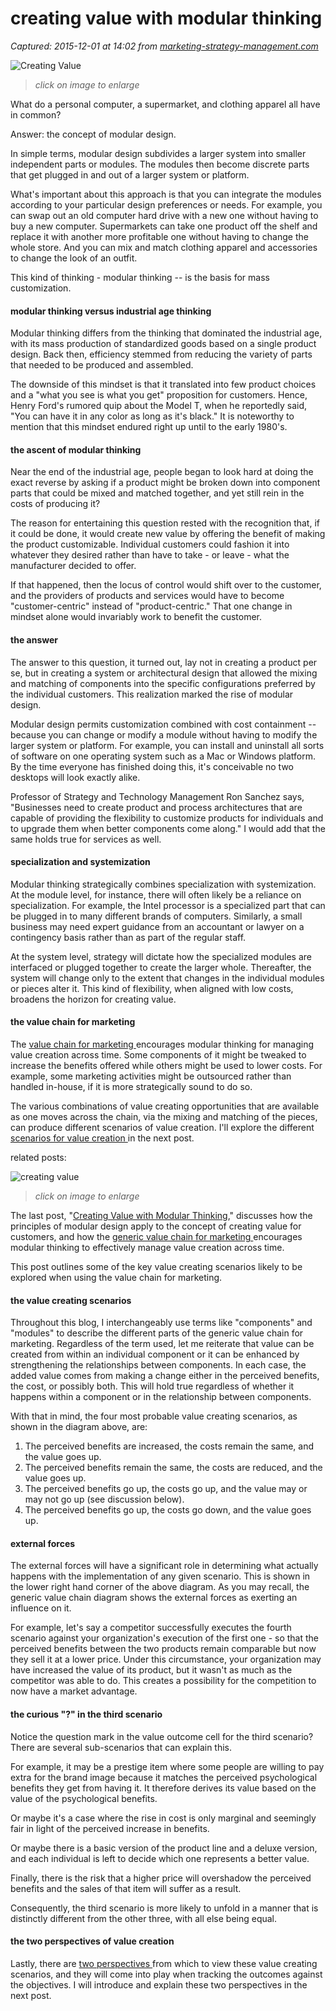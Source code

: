 # creating value with modular thinking

_Captured: 2015-12-01 at 14:02 from [marketing-strategy-management.com](http://marketing-strategy-management.com/2010/03/creating-value-with-modular-thinking/)_

![Creating Value ](http://marketing-strategy-management.com/wordpress/wp-content/uploads/2010/03/Valuedefined2-300x241.png)

> _click on image to enlarge_

What do a personal computer, a supermarket, and clothing apparel all have in common?

Answer: the concept of modular design.

In simple terms, modular design subdivides a larger system into smaller independent parts or modules. The modules then become discrete parts that get plugged in and out of a larger system or platform.

What's important about this approach is that you can integrate the modules according to your particular design preferences or needs. For example, you can swap out an old computer hard drive with a new one without having to buy a new computer. Supermarkets can take one product off the shelf and replace it with another more profitable one without having to change the whole store. And you can mix and match clothing apparel and accessories to change the look of an outfit.

This kind of thinking - modular thinking -- is the basis for mass customization.

#### modular thinking versus industrial age thinking 

Modular thinking differs from the thinking that dominated the industrial age, with its mass production of standardized goods based on a single product design. Back then, efficiency stemmed from reducing the variety of parts that needed to be produced and assembled.

The downside of this mindset is that it translated into few product choices and a "what you see is what you get" proposition for customers. Hence, Henry Ford's rumored quip about the Model T, when he reportedly said, "You can have it in any color as long as it's black." It is noteworthy to mention that this mindset endured right up until to the early 1980's.

#### the ascent of modular thinking 

Near the end of the industrial age, people began to look hard at doing the exact reverse by asking if a product might be broken down into component parts that could be mixed and matched together, and yet still rein in the costs of producing it?

The reason for entertaining this question rested with the recognition that, if it could be done, it would create new value by offering the benefit of making the product customizable. Individual customers could fashion it into whatever they desired rather than have to take - or leave - what the manufacturer decided to offer.

If that happened, then the locus of control would shift over to the customer, and the providers of products and services would have to become "customer-centric" instead of "product-centric." That one change in mindset alone would invariably work to benefit the customer.

#### the answer 

The answer to this question, it turned out, lay not in creating a product per se, but in creating a system or architectural design that allowed the mixing and matching of components into the specific configurations preferred by the individual customers. This realization marked the rise of modular design.

Modular design permits customization combined with cost containment -- because you can change or modify a module without having to modify the larger system or platform. For example, you can install and uninstall all sorts of software on one operating system such as a Mac or Windows platform. By the time everyone has finished doing this, it's conceivable no two desktops will look exactly alike.

Professor of Strategy and Technology Management Ron Sanchez says, "Businesses need to create product and process architectures that are capable of providing the flexibility to customize products for individuals and to upgrade them when better components come along." I would add that the same holds true for services as well.

#### specialization and systemization 

Modular thinking strategically combines specialization with systemization. At the module level, for instance, there will often likely be a reliance on specialization. For example, the Intel processor is a specialized part that can be plugged in to many different brands of computers. Similarly, a small business may need expert guidance from an accountant or lawyer on a contingency basis rather than as part of the regular staff.

At the system level, strategy will dictate how the specialized modules are interfaced or plugged together to create the larger whole. Thereafter, the system will change only to the extent that changes in the individual modules or pieces alter it. This kind of flexibility, when aligned with low costs, broadens the horizon for creating value.

#### the value chain for marketing 

The [value chain for marketing ](http://marketing-strategy-management.com/2010/02/a-value-chain-approach-part-2/)encourages modular thinking for managing value creation across time. Some components of it might be tweaked to increase the benefits offered while others might be used to lower costs. For example, some marketing activities might be outsourced rather than handled in-house, if it is more strategically sound to do so.

The various combinations of value creating opportunities that are available as one moves across the chain, via the mixing and matching of the pieces, can produce different scenarios of value creation. I'll explore the different [scenarios for value creation ](http://marketing-strategy-management.com/2010/03/4-value-creating-scenarios/)in the next post.

related posts:

  
![creating value](http://marketing-strategy-management.com/wordpress/wp-content/uploads/2010/03/Valuescenarios62.png)

> _click on image to enlarge_

The last post, "[Creating Value with Modular Thinking](http://marketing-strategy-management.com/2010/03/creating-value-with-modular-thinking/)," discusses how the principles of modular design apply to the concept of creating value for customers, and how the [generic value chain for marketing ](http://marketing-strategy-management.com/2010/02/a-value-chain-approach-part-2/)encourages modular thinking to effectively manage value creation across time.

This post outlines some of the key value creating scenarios likely to be explored when using the value chain for marketing.

#### the value creating scenarios

Throughout this blog, I interchangeably use terms like "components" and "modules" to describe the different parts of the generic value chain for marketing. Regardless of the term used, let me reiterate that value can be created from within an individual component or it can be enhanced by strengthening the relationships between components. In each case, the added value comes from making a change either in the perceived benefits, the cost, or possibly both. This will hold true regardless of whether it happens within a component or in the relationship between components.

With that in mind, the four most probable value creating scenarios, as shown in the diagram above, are:

  1. The perceived benefits are increased, the costs remain the same, and the value goes up.
  2. The perceived benefits remain the same, the costs are reduced, and the value goes up.
  3. The perceived benefits go up, the costs go up, and the value may or may not go up (see discussion below).
  4. The perceived benefits go up, the costs go down, and the value goes up. 

#### external forces

The external forces will have a significant role in determining what actually happens with the implementation of any given scenario. This is shown in the lower right hand corner of the above diagram. As you may recall, the generic value chain diagram shows the external forces as exerting an influence on it.

For example, let's say a competitor successfully executes the fourth scenario against your organization's execution of the first one - so that the perceived benefits between the two products remain comparable but now they sell it at a lower price. Under this circumstance, your organization may have increased the value of its product, but it wasn't as much as the competitor was able to do. This creates a possibility for the competition to now have a market advantage.

#### the curious "?" in the third scenario 

Notice the question mark in the value outcome cell for the third scenario? There are several sub-scenarios that can explain this.

For example, it may be a prestige item where some people are willing to pay extra for the brand image because it matches the perceived psychological benefits they get from having it. It therefore derives its value based on the value of the psychological benefits.

Or maybe it's a case where the rise in cost is only marginal and seemingly fair in light of the perceived increase in benefits.

Or maybe there is a basic version of the product line and a deluxe version, and each individual is left to decide which one represents a better value.

Finally, there is the risk that a higher price will overshadow the perceived benefits and the sales of that item will suffer as a result.

Consequently, the third scenario is more likely to unfold in a manner that is distinctly different from the other three, with all else being equal.

#### the two perspectives of value creation

Lastly, there are [two perspectives ](http://marketing-strategy-management.com/2010/03/creating-value-for-customers-two-perspectives/)from which to view these value creating scenarios, and they will come into play when tracking the outcomes against the objectives. I will introduce and explain these two perspectives in the next post.
